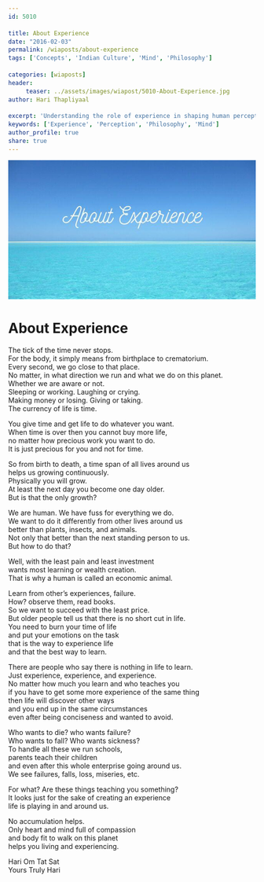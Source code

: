 ```yaml
--- 
id: 5010

title: About Experience
date: "2016-02-03"
permalink: /wiaposts/about-experience
tags: ['Concepts', 'Indian Culture', 'Mind', 'Philosophy']    

categories: [wiaposts] 
header:
     teaser: ../assets/images/wiapost/5010-About-Experience.jpg
author: Hari Thapliyaal 

excerpt: 'Understanding the role of experience in shaping human perception and philosophy.' 
keywords: ['Experience', 'Perception', 'Philosophy', 'Mind']
author_profile: true 
share: true 
---
```


![About Experience](../assets/images/wiapost/5010-About-Experience.jpg)     
   
# About Experience   
    
The tick of the time never stops.     
For the body, it simply means from birthplace to crematorium.     
Every second, we go close to that place.     
No matter, in what direction we run and what we do on this planet.     
Whether we are aware or not.     
Sleeping or working. Laughing or crying.     
Making money or losing. Giving or taking.     
The currency of life is time.    
    
You give time and get life to do whatever you want.     
When time is over then you cannot buy more life,     
no matter how precious work you want to do.     
It is just precious for you and not for time.    
    
So from birth to death, a time span of all lives around us     
helps us growing continuously.     
Physically you will grow.     
At least the next day you become one day older.     
But is that the only growth?    
    
We are human. We have fuss for everything we do.     
We want to do it differently from other lives around us     
better than plants, insects, and animals.     
Not only that better than the next standing person to us.     
But how to do that?    
    
Well, with the least pain and least investment     
wants most learning or wealth creation.     
That is why a human is called an economic animal.    
    
Learn from other’s experiences, failure.     
How? observe them, read books.     
So we want to succeed with the least price.     
But older people tell us that there is no short cut in life.     
You need to burn your time of life     
and put your emotions on the task     
that is the way to experience life     
and that the best way to learn.    
    
There are people who say there is nothing in life to learn.     
Just experience, experience, and experience.     
No matter how much you learn and who teaches you     
if you have to get some more experience of the same thing     
then life will discover other ways     
and you end up in the same circumstances     
even after being conciseness and wanted to avoid.    
    
Who wants to die? who wants failure?     
Who wants to fall? Who wants sickness?     
To handle all these we run schools,     
parents teach their children     
and even after this whole enterprise going around us.     
We see failures, falls, loss, miseries, etc.    
    
For what? Are these things teaching you something?     
It looks just for the sake of creating an experience     
life is playing in and around us.    
    
No accumulation helps.     
Only heart and mind full of compassion     
and body fit to walk on this planet     
helps you living and experiencing.    
    
Hari Om Tat Sat     
Yours Truly Hari    
